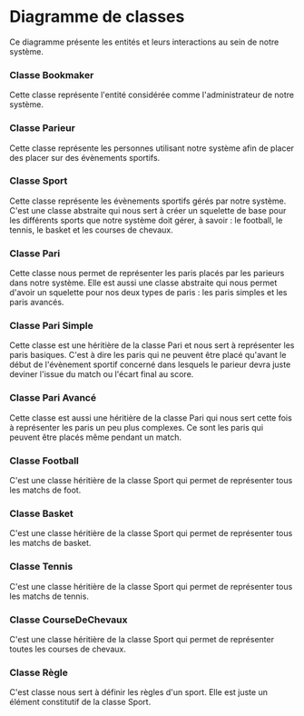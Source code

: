 # Diagramme de classes

Ce diagramme présente les entités et leurs interactions au sein de notre système.

### Classe Bookmaker

Cette classe représente l'entité considérée comme l'administrateur de notre système.

### Classe Parieur

Cette classe représente les personnes utilisant notre système afin de placer des placer sur des évènements sportifs.

### Classe Sport

Cette classe représente les évènements sportifs gérés par notre système. C'est une classe abstraite qui nous sert à créer un squelette de base pour les différents sports que notre système doit gérer, à savoir : le football, le tennis, le basket et les courses de chevaux.

### Classe Pari

Cette classe nous permet de représenter les paris placés par les parieurs dans notre système. Elle est aussi une classe abstraite qui nous permet d'avoir un squelette pour nos deux types de paris : les paris simples et les paris avancés.

### Classe Pari Simple

Cette classe est une héritière de la classe Pari et nous sert à représenter les paris basiques. C'est à dire les paris qui ne peuvent être placé qu'avant le début de l'évènement sportif concerné dans lesquels le parieur devra juste deviner l'issue du match ou l'écart final au score.

### Classe Pari Avancé

Cette classe est aussi une héritière de la classe Pari qui nous sert cette fois à représenter les paris un peu plus complexes. Ce sont les paris qui peuvent être placés même pendant un match.

### Classe Football

C'est une classe héritière de la classe Sport qui permet de représenter tous les matchs de foot.

### Classe Basket

C'est une classe héritière de la classe Sport qui permet de représenter tous les matchs de basket.

### Classe Tennis

C'est une classe héritière de la classe Sport qui permet de représenter tous les matchs de tennis.

### Classe CourseDeChevaux

C'est une classe héritière de la classe Sport qui permet de représenter toutes les courses de chevaux.

### Classe Règle

C'est classe nous sert à définir les règles d'un sport. Elle est juste un élément constitutif de la classe Sport.
